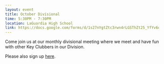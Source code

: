 ```yaml
---
layout: event
title: October Divisional
time: 5:30PM - 7:30PM
location: LaGuardia High School
link: https://docs.google.com/forms/d/1s27nYgtZtc3rwn4rLGSThZt25_YfYv6oeShrJsCZDpo/viewform
---
```

Come join us at our monthly divisional meeting where we meet and have fun with other Key Clubbers in our Division.

Please also sign up [here](https://docs.google.com/forms/d/1gsXIiRbd2_QuqcpTvbYX7Gr8eMu5xPBVAj8IWWCZrlc/viewform).
